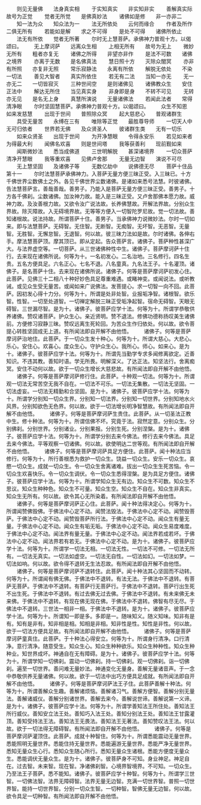 <!-- { "loadSidebar": true } -->
　　则见无量佛　　法身真实相
　　于实知真实　　非实知非实
　　善解真实际　　故号为正觉
　　觉者无所觉　　是佛真妙法
　　诸佛如是修　　非一亦非二
　　知一法为众　　知众法为一
　　法无所依处　　云何而缘合
　　作者及所作　　二俱无所有
　　若能如是解　　求之不可得
　　是处不可得　　诸佛所依止
　　法无有所依　　觉者无所著
　　尔时无上慧菩萨。承佛神力普观十方。以偈颂曰。
　　无上摩诃萨　　远离众生相
　　上相无所有　　故号为无上
　　微妙无所有　　粗者亦复无
　　诸佛之所得　　非望亦非作
　　是法不可数　　诸佛之境界
　　亦离于无数　　是名佛真法
　　慧日照十方　　灭除众闇冥
　　亦非有所照　　亦复非无照
　　常乐寂静法　　永离有所依
　　解脱无依处　　不染一切法
　　善见大智者　　真实所依住
　　若无有二法　　当知一亦无
　　无一亦无二　　一切皆寂灭
　　三种世间空　　是则诸佛见
　　诸佛教众生　　安住正法中
　　解达无所住　　当见真实身
　　非身即是身　　不转不可见
　　无转亦无见　　是名无上身
　　真慧所演说　　无量诸佛法
　　若闻此法者　　常得清净眼
　　尔时坚固慧菩萨。承佛神力普观十方。以偈颂曰。
　　众生不知恩　　如来发慈慧
　　出现于世间　　普照除众冥
　　起大慈悲心　　普观诸群生
　　具受无量苦　　永缚在三有
　　唯除等正觉　　最胜尊导师
　　一切天人中　　无可归依者
　　世界若无佛　　及众贤圣人
　　彼诸群生类　　无有一切乐
　　如来众贤圣　　出现于世间
　　为开净慧眼　　令得永安乐
　　若见如来者　　为得最大利
　　闻佛名欢喜　　则是世间塔
　　我等获善利　　现前觐如来
　　闻斯微妙法　　悉当成佛道
　　三世明解脱　　甚深诸境界
　　一切众菩萨　　清净开慧眼
　　我等重欢喜　　见佛卢舍那
　　无量无边智　　演说不可尽
　　无上慧坚固　　及诸佛子等
　　无数亿劫中　　说佛德无尽
　　菩萨十住品第十一
　　尔时法慧菩萨承佛神力。入菩萨无量方便三昧正受。入三昧已。十方千佛世界尘数佛土之外。各见千佛世界尘数诸佛。是诸如来悉号法慧。时彼诸佛。告法慧菩萨言。善哉善哉。善男子。乃能入是菩萨无量方便三昧正受。善男子。十方各千佛刹。尘数诸佛。加汝神力故。能入是三昧正受。又卢舍那佛本愿力故。威神力故。及汝善根力故。又欲令汝广说法故。长养佛慧故。开解法界故。分别众生界故。除灭障故。入无碍境界故。无等等方便入一切智陀罗尼故。觉一切法故。善知诸根故。说法持故。所谓菩萨十住。善男子。当承佛神力说微妙法。尔时一切如来。即与法慧菩萨。无碍智。无住智。无断智。无痴智。无坏智。无恶智。无量智。无胜智。无懈怠智。无退智。何以故。彼三昧力法如是故。尔时诸佛。各伸右手。摩法慧菩萨顶。摩其顶已。即从定起。告众菩萨言。诸佛子。菩萨种性甚深广大。与法界虚空等。一切菩萨。从三世诸佛种性中生。诸佛子。菩萨摩诃萨十住行。去来现在诸佛所说。何等为十。一名初发心。二名治地。三名修行。四名生贵。五名方便具足。六名正心。七名不退。八名童真。九名法王子。十名灌顶。诸佛子。是名菩萨十住。去来现在诸佛所说。诸佛子。何等是菩萨摩诃萨初发心住。此菩萨。见佛三十二相八十种好妙色具足尊重难遇。或睹神变。或闻说法。或听教诫。或见众生受无量苦。或闻如来广说佛法。发菩提心。求一切智一向不回。此菩萨。因初发心得十力分。何等为十。所谓是处非处智。业报垢净智。诸根智。欲乐智。性智。一切至处道智。一切禅定解脱三昧正受垢净起智。宿命无碍智。天眼无碍智。三世漏尽智。是为十。诸佛子。彼菩萨应学十法。何等为十。所谓学恭敬供养诸佛。赞叹诸菩萨。护众生心。亲近贤明。赞不退法。修佛功德称扬叹美生诸佛前。方便修习寂静三昧。赞叹远离生死轮回。为苦众生作归依处。何以故。欲令菩提心转胜坚固成无上道。有所闻法即自开解不由他悟。
　　诸佛子。何等是菩萨摩诃萨治地住。此菩萨。于一切众生发十种心。何等为十。所谓大慈心。大悲心。乐心。安住心。欢喜心。度众生心。守护众生心。我所心。师心。如来心。是为十。诸佛子。彼菩萨应学十法。何等为十。所谓先当勤学专求多闻修离欲定。近善知识。不违其教。善知时语。学无所畏。明解深义。了达正法。知坚法行。舍离痴冥。安住不动何以故。欲于一切众生增长大慈悲故。有所闻法即自开解不由他悟。
　　诸佛子。何等是菩萨摩诃萨修行住。此菩萨。十种观一切法。何等为十。所谓观一切法无常苦空无我不自在。一切法不可乐。一切法无集散。一切法无坚固。一切法虚妄。一切法无精勤和合坚固。是为十。诸佛子。彼菩萨应学十法。何等为十。所谓学分别知一切众生界。分别知一切法界。分别知一切世界。分别知地水火风界。分别知欲色无色界。何以故。欲于一切法增长明净智慧故。有所闻法即自开解不由他悟。
　　诸佛子。何等是菩萨摩诃萨生贵住。此菩萨。从一切圣法正教中生。修十种法。何等为十。所谓信佛不坏。究竟于法。寂然定意。分别众生。分别佛刹。分别世界。分别诸业。分别果报。分别生死。分别涅槃。是为十。诸佛子。彼菩萨应学十法。何等为十。所谓学分别去来今佛法。修行去来今佛法。具足去来今佛法。平等观察一切诸佛。何以故。欲使明达二世等观。有所闻法即自开解不由他悟。
　　诸佛子。何等是菩萨摩诃萨具足方便住。此菩萨。闻十种法应当修行。何等为十。所行善根悉为救护一切众生。饶益一切众生。安乐一切众生。哀愍一切众生。成就一切众生。令一切众生舍离诸难。拔出一切众生生死苦恼。令一切众生欢喜快乐。令一切众生调伏。令一切众生悉得涅槃。是为具足方便住。诸佛子。彼菩萨应学十法。何等为十。所谓学知众生无有边。知众生不可数。知众生不思议。知众生种种色。知众生不可量。知众生空。知众生不自在。知众生非真实。知众生无所有。何以故。欲令其心无所染着。有所闻法即自开解不由他悟。
　　诸佛子。何等是菩萨摩诃萨正心住。此菩萨。闻十种法得决定心。何等为十。所谓闻赞佛毁佛。于佛法中心定不动。闻赞法毁法。于佛法中心定不动。闻赞毁菩萨。于佛法中心定不动。闻赞毁菩萨所行法。于佛法中心定不动。闻众生有量无量。于佛法中心定不动。闻众生有垢无垢。于佛法中心定不动。闻众生易度难度。于佛法中心定不动。闻法界有量无量。于佛法中心定不动。闻法界若成若坏。于佛法中心定不动。闻法界若有若无。于佛法中心定不动。是为十。诸佛子。彼菩萨应学十法。何等为十。所谓学一切法无相。一切法无性。一切法不可修。一切法无所有。一切法无真实。一切法如虚空。一切法无自性。一切法如幻。一切法如梦。一切法如响。何以故。欲令得不退转无生法忍故。有所闻法即自开解不由他悟。
　　诸佛子。何等是菩萨摩诃萨不退转住。此菩萨。闻十种法其心坚固而不动转。何等为十。所谓闻有佛无佛。于佛法中不退转。有法无法。于佛法中不退转。有菩萨无菩萨。于佛法中不退转。有菩萨行无菩萨行。于佛法中不退转。菩萨行出生死不出生死。于佛法中不退转。有过去佛无过去佛。于佛法中不退转。有未来佛无未来佛。于佛法中不退转。有现在佛无现在佛。于佛法中不退转。佛智有尽无尽。于佛法中不退转。三世法一相非一相。于佛法中不退转。是为十。诸佛子。彼菩萨应学十法。何等为十。所谓知一即是多。多即是一。随味知义。随义知味。知非有是有。知有是非有。知非相是相。知相是非相。知非性是性。知性是非性。何以故。欲于一切法方便具足故。有所闻法即自开解不由他悟。
　　诸佛子。何等是菩萨摩诃萨童真住。此菩萨。于十种法心得安立。何等为十。所谓身行清净。口行清净。意行清净。随意受生。知众生心。知众生种种欲乐。知众生种种性。知众生种种业。知世界成坏。神通自在无有障碍。是为十。诸佛子。彼菩萨应学十法。何等为十。所谓学知一切佛刹。震动一切佛刹。持一切佛刹。观一切佛刹。诣一切佛刹。遍至一切世界。善问难无量妙法。神通变化无量身。善解无量诸音声。于一念中恭敬供养无量诸佛。何以故。欲于一切法中出巧方便具足成就。有所闻法即自开解不由他悟。
　　诸佛子。何等是菩萨摩诃萨法王子住。此菩萨善解十种法。何等为十。所谓善解众生趣。善解诸烦恼。善解诸习气。善解方便智。善解分别无量法。善解诸威仪。善解分别诸世界。善解去来今。善解说世谛。善解说第一义谛。是为十。诸佛子。彼菩萨应学十法。何等为十。所谓学善知法王所住处。善知法王所行威仪。善知安立法王处。善知巧入法王处。善知分别法王处。善知法王甘露灌顶。善知受持法王法。善知法王无畏法。善知法王无著法。善知赞叹法王法。何以故。欲于一切法得无障碍智。有所闻法即自开解不由他悟。
　　诸佛子。何等是菩萨摩诃萨灌顶住。此菩萨。成就十种智住。何等为十。所谓悉能震动无量世界。悉能照明无量世界。悉能住持无量世界。悉能遍游无量世界。悉能严净无量世界。悉知无量众生心行。悉知众生随心所行。悉知无量众生诸根。悉能方便度无量众生。悉能调伏无量众生。是为十。诸佛子。彼菩萨身不可知。身业神足。神足自在。过去智。未来智。现在智。净诸佛刹智。心境界智境界。不可知。一切众生。乃至法王子菩萨。悉不能知。诸佛子。彼菩萨应学十种智。何等为十。所谓学三世智。一切佛法智。法界无障碍智。法界无量无边智。充满一切世界智。普照一切世界智。能持一切世界智。分别一切众生智。一切种智。智佛无量无边智。何以故。欲令具足一切种智。有所闻法即自开解不由他悟。
